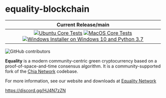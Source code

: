 # equality-blockchain

| Current Release/main | 
|         :---:          
| [![Ubuntu Core Tests](https://github.com/Equality-Network/Equality-blockchain/actions/workflows/build-linux-installer.yml/badge.svg)](https://github.com/Equality-Network/Equality-blockchain/actions/workflows/build-linux-installer.yml) [![MacOS Core Tests](https://github.com/Equality-Network/Equality-blockchain/actions/workflows/build-macos-installer.yml/badge.svg)](https://github.com/Equality-Network/Equality-blockchain/actions/workflows/build-macos-installer.yml) [![Windows Installer on Windows 10 and Python 3.7](https://github.com/Equality-Network/Equality-blockchain/actions/workflows/build-windows-installer.yml/badge.svg)](https://github.com/Equality-Network/Equality-blockchain/actions/workflows/build-windows-installer.yml)  |

![GitHub contributors](https://img.shields.io/github/contributors/Equality-Network/Equality-blockchain?logo=GitHub)

**Equality** is a modern community-centric green cryptocurrency based on a proof-of-space-and-time consensus algorithm. It is a community-supported fork of the [Chia Network](https://github.com/Chia-Network/chia-blockchain) codebase.

For more information, see our website and downloads at [Equality Network](https://www.equalitychain.org.)


https://discord.gg/HJ4N7zZN
